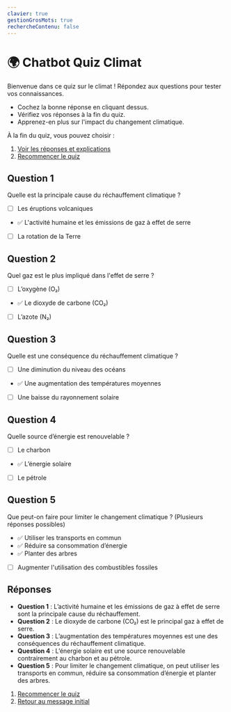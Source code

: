 ```yaml
---
clavier: true
gestionGrosMots: true
rechercheContenu: false
---
```


# 🌍 Chatbot Quiz Climat

Bienvenue dans ce quiz sur le climat ! Répondez aux questions pour tester vos connaissances.  

- Cochez la bonne réponse en cliquant dessus.
- Vérifiez vos réponses à la fin du quiz.
- Apprenez-en plus sur l'impact du changement climatique.  

À la fin du quiz, vous pouvez choisir :  

1. [Voir les réponses et explications](Réponses)  
2. [Recommencer le quiz](Recommencer)  

## Question 1

Quelle est la principale cause du réchauffement climatique ?  

- [ ] Les éruptions volcaniques  
- ✅ L'activité humaine et les émissions de gaz à effet de serre  
- [ ] La rotation de la Terre  

## Question 2

Quel gaz est le plus impliqué dans l'effet de serre ?  

- [ ] L’oxygène (O₂)  
- ✅ Le dioxyde de carbone (CO₂)  
- [ ] L’azote (N₂)  

## Question 3

Quelle est une conséquence du réchauffement climatique ?  

- [ ] Une diminution du niveau des océans  
- ✅ Une augmentation des températures moyennes  
- [ ] Une baisse du rayonnement solaire  

## Question 4

Quelle source d’énergie est renouvelable ?  

- [ ] Le charbon  
- ✅ L’énergie solaire  
- [ ] Le pétrole  

## Question 5

Que peut-on faire pour limiter le changement climatique ? (Plusieurs réponses possibles)  

- ✅ Utiliser les transports en commun  
- ✅ Réduire sa consommation d’énergie  
- ✅ Planter des arbres  
- [ ] Augmenter l'utilisation des combustibles fossiles  

## Réponses
- **Question 1** : L’activité humaine et les émissions de gaz à effet de serre sont la principale cause du réchauffement.  
- **Question 2** : Le dioxyde de carbone (CO₂) est le principal gaz à effet de serre.  
- **Question 3** : L’augmentation des températures moyennes est une des conséquences du réchauffement climatique.  
- **Question 4** : L’énergie solaire est une source renouvelable contrairement au charbon et au pétrole.  
- **Question 5** : Pour limiter le changement climatique, on peut utiliser les transports en commun, réduire sa consommation d’énergie et planter des arbres.  

1. [Recommencer le quiz](Recommencer)  
2. [Retour au message initial]()  
